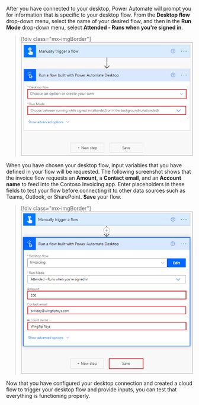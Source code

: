 After you have connected to your desktop, Power Automate will prompt you for information that is specific to your desktop flow. From the **Desktop flow** drop-down menu, select the name of your desired flow, and then in the **Run Mode** drop-down menu, select **Attended - Runs when you're signed in**.

> [!div class="mx-imgBorder"]
> [![Screenshot of the Desktop flow and Run Mode drop-down menus.](../media/choose-desktop-flow.png)](../media/choose-desktop-flow.png#lightbox)

When you have chosen your desktop flow, input variables that you have defined in your flow will be requested. The following screenshot shows that the invoice flow requests an **Amount**, a **Contact email**, and an **Account name** to feed into the Contoso Invoicing app. Enter placeholders in these fields to test your flow before connecting it to other data sources such as Teams, Outlook, or SharePoint. **Save** your flow.

> [!div class="mx-imgBorder"]
> [![Screenshot of placeholders entered for Amount, Contact email, and Account name fields.](../media/placeholders.png)](../media/placeholders.png#lightbox)

Now that you have configured your desktop connection and created a cloud flow to trigger your desktop flow and provide inputs, you can test that everything is functioning properly.
